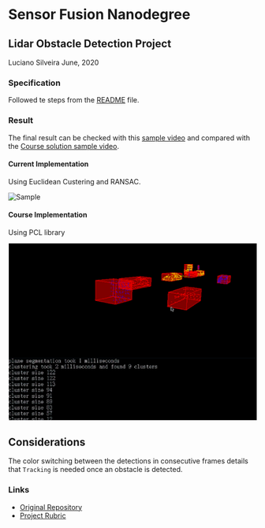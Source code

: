 # Sensor Fusion Nanodegree

## Lidar Obstacle Detection Project
Luciano Silveira
June, 2020

### Specification

Followed te steps from the [README](./README.md) file.

### Result

The final result can be checked with this [sample video](./data/sample02.mp4) and compared with the [Course solution sample video](./data/sample01.mp4).

#### Current Implementation

Using Euclidean Custering and RANSAC.

![Sample](./data/sample02.png)

#### Course Implementation

Using PCL library

![Sample](./data/sample01.png)

## Considerations

The color switching between the detections in consecutive frames details that `Tracking` is needed once an obstacle is detected.

### Links

 * [Original Repository](https://github.com/udacity/SFND_Lidar_Obstacle_Detection)
 * [Project Rubric](https://review.udacity.com/#!/rubrics/2529/view)
